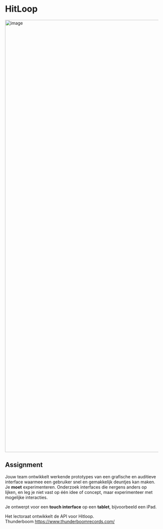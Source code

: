 # HitLoop
<img width="1420" alt="image" src="https://github.com/GiovanniDw/HitLoop/assets/10939082/bea9cb4a-1f24-4b50-800a-dba4f1c38167">

## Assignment
Jouw team ontwikkelt werkende prototypes van een grafische en auditieve interface waarmee een gebruiker snel en gemakkelijk deuntjes kan maken. Je **moet** experimenteren. Onderzoek interfaces die nergens anders op lijken, en leg je niet vast op één idee of concept, maar experimenteer met mogelijke interacties.

Je ontwerpt voor een **touch interface** op een **tablet**, bijvoorbeeld een iPad.  

Het lectoraat ontwikkelt de API voor Hitloop.  
Thunderboom https://www.thunderboomrecords.com/


<!-- Add a link to your live demo in Github Pages 🌐-->

<!-- ☝️ replace this description with a description of your own work -->

<!-- replace the code in the /docs folder with your own, so you can showcase your work with GitHub Pages 🌍 -->

<!-- Add a nice poster image here at the end of the week, showing off your shiny frontend 📸 -->

<!-- Maybe a table of contents here? 📚 -->

<!-- How about a section that describes how to install this project? 🤓 -->

<!-- ...but how does one use this project? What are its features 🤔 -->

<!-- Maybe a checklist of done stuff and stuff still on your wishlist? ✅ -->

<!-- How about a license here? 📜 (or is it a licence?) 🤷 -->
